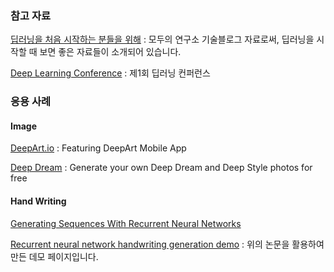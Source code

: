 ### 참고 자료

[딥러닝을 처음 시작하는 분들을 위해](http://www.whydsp.org/284) : 모두의 연구소 기술블로그 자료로써, 딥러닝을 시작할 때 보면 좋은 자료들이 소개되어 있습니다. 

[Deep Learning Conference](http://www.deepcon.info/) : 제1회 딥러닝 컨퍼런스

### 응용 사례

#### Image 

[DeepArt.io](https://deepart.io/) : Featuring DeepArt Mobile App

[Deep Dream](http://deepdreamgenerator.com) : Generate your own Deep Dream and Deep Style photos for free

#### Hand Writing

[Generating Sequences With Recurrent Neural Networks](https://arxiv.org/abs/1308.0850)

[Recurrent neural network handwriting generation demo](http://www.cs.toronto.edu/~graves/handwriting.html) : 위의 논문을 활용하여 만든 데모 페이지입니다.

